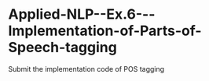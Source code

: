 # Applied-NLP--Ex.6---Implementation-of-Parts-of-Speech-tagging
Submit the implementation code of POS tagging
